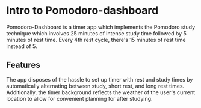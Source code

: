 # Intro to Pomodoro-dashboard
Pomodoro-Dashboard is a timer app which implements the Pomodoro study technique which involves 25 minutes of intense study time followed by 5 minutes of rest time. 
Every 4th rest cycle, there's 15 minutes of rest time instead of 5. 
## Features
The app disposes of the hassle to set up timer with rest and study times by automatically alternating between study, short rest, and long rest times. 
Additionally, the timer background reflects the weather of the user's current location to allow for convenient planning for after studying. 
